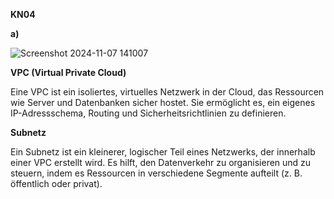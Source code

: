 ****KN04****

**a)**

![Screenshot 2024-11-07 141007](https://github.com/user-attachments/assets/007ea00c-07bc-4e7a-9a5f-d2f336e47a4a)


**VPC (Virtual Private Cloud)**

Eine VPC ist ein isoliertes, virtuelles Netzwerk in der Cloud, das Ressourcen wie Server und Datenbanken sicher hostet.
Sie ermöglicht es, ein eigenes IP-Adressschema, Routing und Sicherheitsrichtlinien zu definieren.

**Subnetz**

Ein Subnetz ist ein kleinerer, logischer Teil eines Netzwerks, der innerhalb einer VPC erstellt wird. Es hilft, den Datenverkehr zu organisieren und zu steuern, indem es Ressourcen in verschiedene Segmente aufteilt (z. B. öffentlich oder privat).

